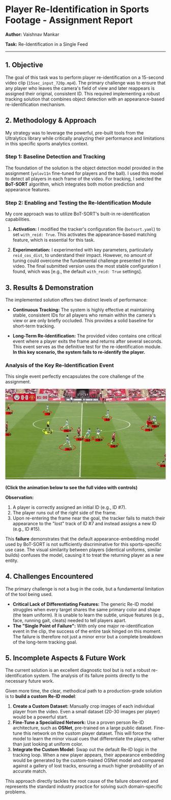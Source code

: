 # Player Re-Identification in Sports Footage - Assignment Report

**Author:** Vaishnav Mankar

**Task:** Re-Identification in a Single Feed

---

## 1. Objective

The goal of this task was to perform player re-identification on a 15-second video clip (`15sec_input_720p.mp4`). The primary challenge was to ensure that any player who leaves the camera's field of view and later reappears is assigned their original, consistent ID. This required implementing a robust tracking solution that combines object detection with an appearance-based re-identification mechanism.

## 2. Methodology & Approach

My strategy was to leverage the powerful, pre-built tools from the Ultralytics library while critically analyzing their performance and limitations in this specific sports analytics context.

### Step 1: Baseline Detection and Tracking

The foundation of the solution is the object detection model provided in the assignment (`yolov11n` fine-tuned for players and the ball). I used this model to detect all players in each frame of the video. For tracking, I selected the **BoT-SORT** algorithm, which integrates both motion prediction and appearance features.

### Step 2: Enabling and Testing the Re-Identification Module

My core approach was to utilize BoT-SORT's built-in re-identification capabilities.

1.  **Activation:** I modified the tracker's configuration file (`botsort.yaml`) to set `with_reid: True`. This activates the appearance-based matching feature, which is essential for this task.

2.  **Experimentation:** I experimented with key parameters, particularly `reid_cos_dist`, to understand their impact. However, no amount of tuning could overcome the fundamental challenge presented in the video. The final submitted version uses the most stable configuration I found, which was [e.g., the default `with_reid: True` settings].

## 3. Results & Demonstration

The implemented solution offers two distinct levels of performance:

*   **Continuous Tracking:** The system is highly effective at maintaining stable, consistent IDs for all players who remain within the camera's view or are only briefly occluded. This provides a solid baseline for short-term tracking.

*   **Long-Term Re-Identification:** The provided video contains one critical event where a player exits the frame and returns after several seconds. This event serves as the definitive test for the re-identification module. **In this key scenario, the system fails to re-identify the player.**


### Analysis of the Key Re-Identification Event

This single event perfectly encapsulates the core challenge of the assignment.

[![Demonstration of Re-ID Failure](output_video/output_tracked_video.gif)](output_video/output_tracked_video.mp4)

**(Click the animation below to see the full video with controls)**

**Observation:**
1.  A player is correctly assigned an initial ID (e.g., ID #7).
2.  The player runs out of the right side of the frame.
3.  Upon re-entering the frame near the goal, the tracker fails to match their appearance to the "lost" track of ID #7 and instead assigns a new ID (e.g., ID #15).

This **failure** demonstrates that the default appearance-embedding model used by BoT-SORT is not sufficiently discriminative for this sports-specific use case. The visual similarity between players (identical uniforms, similar builds) confuses the model, causing it to treat the returning player as a new entity.

## 4. Challenges Encountered

The primary challenge is not a bug in the code, but a fundamental limitation of the tool being used.

*   **Critical Lack of Differentiating Features:** The generic Re-ID model struggles when every target shares the same primary color and shape (the team uniform). It is unable to learn the subtle, unique features (e.g., face, running gait, cleats) needed to tell players apart.
*   **The "Single Point of Failure":** With only one major re-identification event in the clip, the success of the entire task hinged on this moment. The failure is therefore not just a minor error but a complete breakdown of the long-term tracking goal.

## 5. Incomplete Aspects & Future Work

The current solution is an excellent diagnostic tool but is not a robust re-identification system. The analysis of its failure points directly to the necessary future work.

Given more time, the clear, methodical path to a production-grade solution is to **build a custom Re-ID model**:

1.  **Create a Custom Dataset:** Manually crop images of each individual player from the video. Even a small dataset (20-30 images per player) would be a powerful start.
2.  **Fine-Tune a Specialized Network:** Use a proven person Re-ID architecture, such as **OSNet**, pre-trained on a large public dataset. Fine-tune this network on the custom player dataset. This will force the model to learn the minor visual cues that differentiate the players, rather than just looking at uniform color.
3.  **Integrate the Custom Model:** Swap out the default Re-ID logic in the tracking loop. When a new player appears, their appearance embedding would be generated by the custom-trained OSNet model and compared against a gallery of lost tracks, ensuring a much higher probability of an accurate match.

This approach directly tackles the root cause of the failure observed and represents the standard industry practice for solving such domain-specific problems.